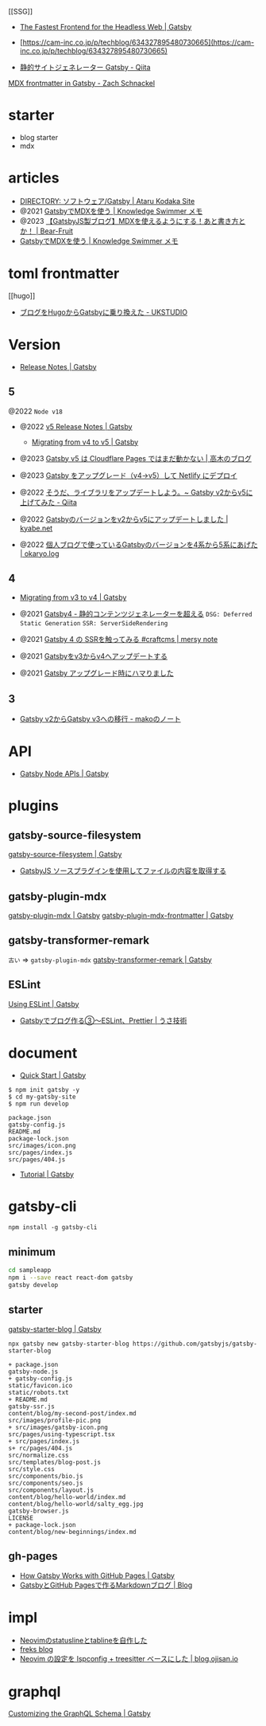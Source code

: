 [[SSG]]

- [The Fastest Frontend for the Headless Web | Gatsby](https://www.gatsbyjs.com/)

- [https://cam-inc.co.jp/p/techblog/634327895480730665](https://cam-inc.co.jp/p/techblog/634327895480730665)
- [静的サイトジェネレーター Gatsby - Qiita](https://qiita.com/umamichi/items/9bd08a21fddc71588efc)

[MDX frontmatter in Gatsby - Zach Schnackel](https://zslabs.com/articles/mdx-frontmatter-in-gatsby)

# starter
- blog starter
- mdx

# articles
- [DIRECTORY: ソフトウェア/Gatsby | Ataru Kodaka Site](https://atarukodaka.github.io/software/gatsby)
- @2021 [GatsbyでMDXを使う | Knowledge Swimmer メモ](https://knowledge-swimmer.com/gatsby-mdx)
- @2023 [【GatsbyJS製ブログ】MDXを使えるようにする！あと書き方とか！ | Bear-Fruit](https://bear-fruit.online/how-to-use-mdx/)
- [GatsbyでMDXを使う | Knowledge Swimmer メモ](https://knowledge-swimmer.com/gatsby-mdx)

# toml frontmatter
[[hugo]]
- [ブログをHugoからGatsbyに乗り換えた - UKSTUDIO](https://ukstudio.jp/%E3%83%96%E3%83%AD%E3%82%B0%E3%82%92Hugo%E3%81%8B%E3%82%89Gatsby%E3%81%AB%E4%B9%97%E3%82%8A%E6%8F%9B%E3%81%88%E3%81%9F/)

# Version
- [Release Notes | Gatsby](https://www.gatsbyjs.com/docs/reference/release-notes/)

## 5
@2022
`Node v18`
- @2022 [v5 Release Notes | Gatsby](https://www.gatsbyjs.com/docs/reference/release-notes/v5.0/)
	- [Migrating from v4 to v5 | Gatsby](https://www.gatsbyjs.com/docs/reference/release-notes/migrating-from-v4-to-v5/)

- @2023 [Gatsby v5 は Cloudflare Pages ではまだ動かない | 高木のブログ](https://takagi.blog/gatsby-v5-does-not-yet-workking-with-cloudflare-pages/)
- @2023 [Gatsby をアップグレード（v4→v5）して Netlify にデプロイ](https://ginneko-atelier.com/blogs/entry519/)
- @2022 [そうだ、ライブラリをアップデートしよう。~ Gatsby v2からv5に上げてみた - Qiita](https://qiita.com/Adacchi3/items/d24380991735f34da92b)
- @2022 [Gatsbyのバージョンをv2からv5にアップデートしました | kyabe.net](https://kyabe.net/blog/update-gatsby-from-v2-to-v5/)
- @2022 [個人ブログで使っているGatsbyのバージョンを4系から5系にあげた | okaryo.log](https://blog.okaryo.io/20221121-raise-version-of-gatsby-in-personal-blog-from-4-to-5)

## 4
- [Migrating from v3 to v4 | Gatsby](https://www.gatsbyjs.com/docs/reference/release-notes/migrating-from-v3-to-v4/)

- @2021 [Gatsby4 - 静的コンテンツジェネレーターを超える](https://www.infoq.com/jp/news/2021/10/gatsby-4/)
`DSG: Deferred Static Generation` 
`SSR: ServerSideRendering`
- @2021 [Gatsby 4 の SSRを触ってみる #craftcms | mersy note](https://note.mersy418.com/article/gatsby4-ssr-craftcms)
- @2021 [Gatsbyをv3からv4へアップデートする](https://zenn.dev/rabbit/articles/403ab8005a8261)
- @2021 [Gatsby アップグレード時にハマりました](https://ginneko-atelier.com/blogs/entry477/)

## 3
- [Gatsby v2からGatsby v3への移行 - makoのノート](https://mako-note.com/ja/migrating-gatsby-from-v2-to-v3/)

# API
- [Gatsby Node APIs | Gatsby](https://www.gatsbyjs.com/docs/reference/config-files/gatsby-node/#onCreateNode)

# plugins
## gatsby-source-filesystem
[gatsby-source-filesystem | Gatsby](https://www.gatsbyjs.com/plugins/gatsby-source-filesystem/?=filesystem)
- [GatsbyJS ソースプラグインを使用してファイルの内容を取得する](https://ichinari.work/JavaScript_GatsbyJS_20190619/)

## gatsby-plugin-mdx
[gatsby-plugin-mdx | Gatsby](https://www.gatsbyjs.com/plugins/gatsby-plugin-mdx/)
[gatsby-plugin-mdx-frontmatter | Gatsby](https://www.gatsbyjs.com/plugins/gatsby-plugin-mdx-frontmatter/)

## gatsby-transformer-remark
`古い` => `gatsby-plugin-mdx`
[gatsby-transformer-remark | Gatsby](https://www.gatsbyjs.com/plugins/gatsby-transformer-remark/)

## ESLint
[Using ESLint | Gatsby](https://www.gatsbyjs.com/docs/how-to/custom-configuration/eslint/)
- [Gatsbyでブログ作る③〜ESLint、Prettier | うさ技術](https://totolog34.com/912/)

# document
- [Quick Start | Gatsby](https://www.gatsbyjs.com/docs/quick-start/)

```
$ npm init gatsby -y
$ cd my-gatsby-site
$ npm run develop
```

```
package.json
gatsby-config.js
README.md
package-lock.json
src/images/icon.png
src/pages/index.js
src/pages/404.js
```

- [Tutorial | Gatsby](https://www.gatsbyjs.com/docs/tutorial/?utm_source=starter&utm_medium=start-page&utm_campaign=minimal-starter)

# gatsby-cli
```shell
npm install -g gatsby-cli
```

## minimum
```sh
cd sampleapp
npm i --save react react-dom gatsby
gatsby develop
```

## starter
[gatsby-starter-blog | Gatsby](https://www.gatsbyjs.com/starters/gatsbyjs/gatsby-starter-blog)

```
npx gatsby new gatsby-starter-blog https://github.com/gatsbyjs/gatsby-starter-blog
```

```
+ package.json
gatsby-node.js
+ gatsby-config.js
static/favicon.ico
static/robots.txt
+ README.md
gatsby-ssr.js
content/blog/my-second-post/index.md
src/images/profile-pic.png
+ src/images/gatsby-icon.png
src/pages/using-typescript.tsx
+ src/pages/index.js
s+ rc/pages/404.js
src/normalize.css
src/templates/blog-post.js
src/style.css
src/components/bio.js
src/components/seo.js
src/components/layout.js
content/blog/hello-world/index.md
content/blog/hello-world/salty_egg.jpg
gatsby-browser.js
LICENSE
+ package-lock.json
content/blog/new-beginnings/index.md
```

## gh-pages
- [How Gatsby Works with GitHub Pages | Gatsby](https://www.gatsbyjs.com/docs/how-to/previews-deploys-hosting/how-gatsby-works-with-github-pages/)
- [GatsbyとGitHub Pagesで作るMarkdownブログ | Blog](https://kanamesasaki.github.io/blog/20220124-gatsby-blog/)

# impl
- [Neovimのstatuslineとtablineを自作した](https://ryota2357.com/blog/2023/nvim-custom-statusline-tabline/)
- [freks blog](https://blog.freks.jp/)
- [Neovim の設定を lspconfig + treesitter ベースにした | blog.ojisan.io](https://blog.ojisan.io/neovim-config/)


# graphql
[Customizing the GraphQL Schema | Gatsby](https://www.gatsbyjs.com/docs/reference/graphql-data-layer/schema-customization/)
